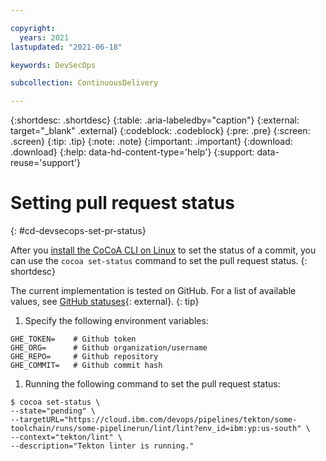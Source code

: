 ```yaml
---

copyright:
  years: 2021
lastupdated: "2021-06-18"

keywords: DevSecOps

subcollection: ContinuousDelivery

---
```


{:shortdesc: .shortdesc}
{:table: .aria-labeledby="caption"}
{:external: target="_blank" .external}
{:codeblock: .codeblock}
{:pre: .pre}
{:screen: .screen}
{:tip: .tip}
{:note: .note}
{:important: .important}
{:download: .download}
{:help: data-hd-content-type='help'}
{:support: data-reuse='support'}

# Setting pull request status
{: #cd-devsecops-set-pr-status}

After you [install the CoCoA CLI on Linux](docs/ContinuousDelivery?topic=ContinuousDelivery-cd-devsecops-install-cocoa-cli) to set the status of a commit, you can use the `cocoa set-status` command to set the pull request status.
{: shortdesc}
<!-- This installation guide about the CoCoA CLI maybe will be removed since it's not open-sourced and needs TaaS ? -->

The current implementation is tested on GitHub. For a list of available values, see [GitHub statuses](https://docs.github.com/en/rest/reference/repos#statuses){: external}.
{: tip}

1. Specify the following environment variables:

 ```
GHE_TOKEN=    # Github token
GHE_ORG=      # Github organization/username
GHE_REPO=     # Github repository
GHE_COMMIT=   # Github commit hash
```

1. Running the following command to set the pull request status:

 ```
$ cocoa set-status \
 --state="pending" \
 --targetURL="https://cloud.ibm.com/devops/pipelines/tekton/some-toolchain/runs/some-pipelinerun/lint/lint?env_id=ibm:yp:us-south" \
 --context="tekton/lint" \
 --description="Tekton linter is running."
 ```

